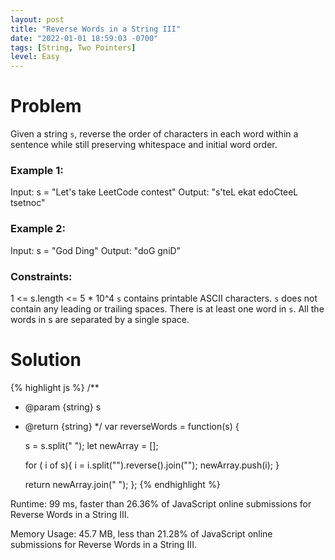 ```yaml
---
layout: post
title: "Reverse Words in a String III"
date: "2022-01-01 18:59:03 -0700"
tags: [String, Two Pointers]
level: Easy
---
```


# Problem

Given a string `s`, reverse the order of characters in each word within a sentence while still preserving whitespace and initial word order.

 

### Example 1:

Input: s = "Let's take LeetCode contest"
Output: "s'teL ekat edoCteeL tsetnoc"

### Example 2:

Input: s = "God Ding"
Output: "doG gniD"
 

### Constraints:

1 <= s.length <= 5 * 10^4
`s` contains printable ASCII characters.
`s` does not contain any leading or trailing spaces.
There is at least one word in `s`.
All the words in s are separated by a single space.

# Solution

{% highlight js %}
/**
 * @param {string} s
 * @return {string}
 */
var reverseWords = function(s) {
    
    s = s.split(" ");
    let newArray = [];
    
    for ( i of s){
        i = i.split("").reverse().join("");
        newArray.push(i);
    }

    return newArray.join(" ");
};
{% endhighlight %}

Runtime: 99 ms, faster than 26.36% of JavaScript online submissions for Reverse Words in a String III.

Memory Usage: 45.7 MB, less than 21.28% of JavaScript online submissions for Reverse Words in a String III.